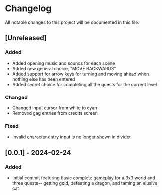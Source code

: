 # Changelog

All notable changes to this project will be documented in this file.

## [Unreleased]

### Added

- Added opening music and sounds for each scene
- Added new general choice, "MOVE BACKWARDS"
- Added support for arrow keys for turning and moving ahead when nothing else has been entered
- Added secret choice for completing all the quests for the current level

### Changed

- Changed input cursor from white to cyan
- Removed gag entries from credits screen

### Fixed

- Invalid character entry input is no longer shown in divider

## [0.0.1] - 2024-02-24

### Added

- Initial commit featuring basic complete gameplay for a 3x3 world and three quests-- getting gold, defeating a dragon, and taming an elusive cat
